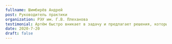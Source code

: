 ```yaml
---
fullname: Шимбирёв Андрей
post: Руководитель практики
organization: РЭУ им. Г.В. Плеханова
testimonial: Артём быстро вникает в задачу и предлагает решения, которые реально упрощают работу. Видно, что заботится не только о коде, но и о продукте в целом.
date: 2020-7-20
draft: false
---
```

